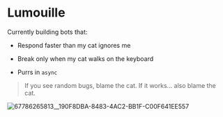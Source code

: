 # Lumouille

Currently building bots that:

- Respond faster than my cat ignores me

- Break only when my cat walks on the keyboard

- Purrs in `async`

> If you see random bugs, blame the cat. If it works… also blame the cat.

![67786265813__190F8DBA-8483-4AC2-BB1F-C00F641EE557](https://github.com/user-attachments/assets/8b0357bc-9b7f-4a67-a997-92180f7ec9bf)
